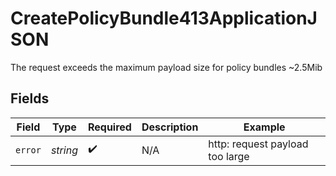 # CreatePolicyBundle413ApplicationJSON

The request exceeds the maximum payload size for policy bundles ~2.5Mib



## Fields

| Field                           | Type                            | Required                        | Description                     | Example                         |
| ------------------------------- | ------------------------------- | ------------------------------- | ------------------------------- | ------------------------------- |
| `error`                         | *string*                        | :heavy_check_mark:              | N/A                             | http: request payload too large |